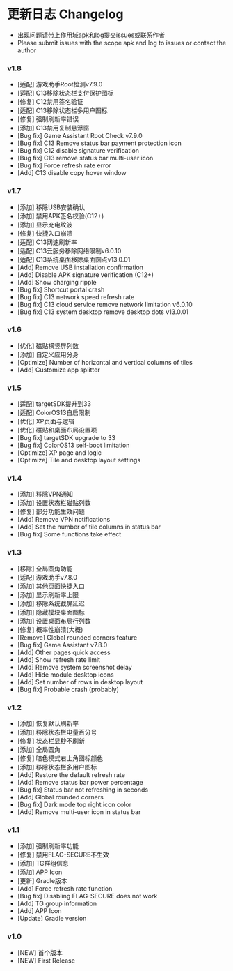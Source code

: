 # 更新日志 Changelog

- 出现问题请带上作用域apk和log提交issues或联系作者
- Please submit issues with the scope apk and log to issues or contact the author

### v1.8
- [适配] 游戏助手Root检测v7.9.0
- [适配] C13移除状态栏支付保护图标
- [修复] C12禁用签名验证
- [适配] C13移除状态栏多用户图标
- [修复] 强制刷新率错误
- [添加] C13禁用复制悬浮窗
- [Bug fix] Game Assistant Root Check v7.9.0
- [Bug fix] C13 Remove status bar payment protection icon
- [Bug fix] C12 disable signature verification
- [Bug fix] C13 remove status bar multi-user icon
- [Bug fix] Force refresh rate error
- [Add] C13 disable copy hover window

### v1.7
- [添加] 移除USB安装确认
- [添加] 禁用APK签名校验(C12+)
- [添加] 显示充电纹波
- [修复] 快捷入口崩溃
- [适配] C13网速刷新率
- [适配] C13云服务移除网络限制v6.0.10
- [适配] C13系统桌面移除桌面圆点v13.0.01
- [Add] Remove USB installation confirmation
- [Add] Disable APK signature verification (C12+)
- [Add] Show charging ripple
- [Bug fix] Shortcut portal crash
- [Bug fix] C13 network speed refresh rate
- [Bug fix] C13 cloud service remove network limitation v6.0.10
- [Bug fix] C13 system desktop remove desktop dots v13.0.01

### v1.6
- [优化] 磁贴横竖屏列数
- [添加] 自定义应用分身
- [Optimize] Number of horizontal and vertical columns of tiles
- [Add] Customize app splitter

### v1.5
- [适配] targetSDK提升到33
- [适配] ColorOS13自启限制
- [优化] XP页面与逻辑
- [优化] 磁贴和桌面布局设置项
- [Bug fix] targetSDK upgrade to 33
- [Bug fix] ColorOS13 self-boot limitation
- [Optimize] XP page and logic
- [Optimize] Tile and desktop layout settings

### v1.4
- [添加] 移除VPN通知
- [添加] 设置状态栏磁贴列数
- [修复] 部分功能生效问题
- [Add] Remove VPN notifications
- [Add] Set the number of tile columns in status bar
- [Bug fix] Some functions take effect

### v1.3
- [移除] 全局圆角功能
- [适配] 游戏助手v7.8.0
- [添加] 其他页面快捷入口
- [添加] 显示刷新率上限
- [添加] 移除系统截屏延迟
- [添加] 隐藏模块桌面图标
- [添加] 设置桌面布局行列数
- [修复] 概率性崩溃(大概)
- [Remove] Global rounded corners feature
- [Bug fix] Game Assistant v7.8.0
- [Add] Other pages quick access
- [Add] Show refresh rate limit
- [Add] Remove system screenshot delay
- [Add] Hide module desktop icons
- [Add] Set number of rows in desktop layout
- [Bug fix] Probable crash (probably)

### v1.2
- [添加] 恢复默认刷新率
- [添加] 移除状态栏电量百分号
- [修复] 状态栏显秒不刷新
- [添加] 全局圆角
- [修复] 暗色模式右上角图标颜色
- [添加] 移除状态栏多用户图标
- [Add] Restore the default refresh rate
- [Add] Remove status bar power percentage
- [Bug fix] Status bar not refreshing in seconds
- [Add] Global rounded corners
- [Bug fix] Dark mode top right icon color
- [Add] Remove multi-user icon in status bar

### v1.1
- [添加] 强制刷新率功能
- [修复] 禁用FLAG-SECURE不生效
- [添加] TG群组信息
- [添加] APP Icon
- [更新] Gradle版本
- [Add] Force refresh rate function
- [Bug fix] Disabling FLAG-SECURE does not work
- [Add] TG group information
- [Add] APP Icon
- [Update] Gradle version

### v1.0
- [NEW] 首个版本
- [NEW] First Release